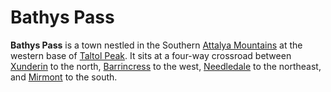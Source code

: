 # Bathys Pass

**Bathys Pass** is a town nestled in the Southern [Attalya Mountains](../../mote/esterfell/lenya/attalya-mountains/attalya-mountains.md) at the western base of [Taltol Peak](../../mote/esterfell/lenya/attalya-mountains/taltol-peak/taltol-peak.md). It sits at a four-way crossroad between [Xunderin](xunderin.md) to the north, [Barrincress](barrincress.md) to the west, [Needledale](needledale.md) to the northeast, and [Mirmont](mirmont.md) to the south.
